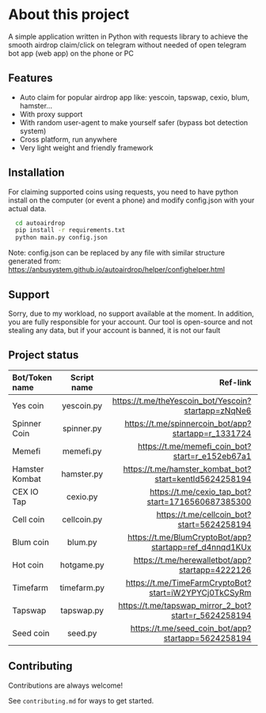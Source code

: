 
# About this project

A simple application written in Python with requests library to achieve the smooth airdrop claim/click on telegram without needed of open telegram bot app (web app) on the phone or PC




## Features

- Auto claim for popular airdrop app like: yescoin, tapswap, cexio, blum, hamster...
- With proxy support
- With random user-agent to make yourself safer (bypass bot detection system)
- Cross platform, run anywhere 
- Very light weight and friendly framework


## Installation

For claiming supported coins using requests, you need to have python install on the computer (or event a phone) and modify config.json with your actual data.

```bash
  cd autoairdrop
  pip install -r requirements.txt
  python main.py config.json
```

Note: config.json can be replaced by any file with similar structure generated from: https://anbusystem.github.io/autoairdrop/helper/confighelper.html

## Support

Sorry, due to my workload, no support available at the moment. In addition, you are fully responsible for your account. Our tool is open-source and not stealing any data, but if your account is banned, it is not our fault


## Project status

| Bot/Token name  | Script name  | Ref-link | Status |
| :------------ |:---------------:| -----:| -----: |
| Yes coin      | yescoin.py | https://t.me/theYescoin_bot/Yescoin?startapp=zNqNe6 |  Working |
| Spinner Coin      | spinner.py | https://t.me/spinnercoin_bot/app?startapp=r_1331724 |  Working |
| Memefi      | memefi.py | https://t.me/memefi_coin_bot?start=r_e152eb67a1 |  Working |
| Hamster Kombat      | hamster.py | https://t.me/hamster_kombat_bot?start=kentId5624258194  |  Working |
| CEX IO Tap      | cexio.py | https://t.me/cexio_tap_bot?start=1716560687385300 |  Working |
| Cell coin      | cellcoin.py | https://t.me/cellcoin_bot?start=5624258194 |  Working |
| Blum coin      | blum.py | https://t.me/BlumCryptoBot/app?startapp=ref_d4nnqd1KUx |  Working |
| Hot coin      | hotgame.py | https://t.me/herewalletbot/app?startapp=4222126 |  Working |
| Timefarm      | timefarm.py | https://t.me/TimeFarmCryptoBot?start=iW2YPYCj0TkCSyRm |  Working |
| Tapswap      | tapswap.py | https://t.me/tapswap_mirror_2_bot?start=r_5624258194 |  Not working |
| Seed coin      | seed.py | https://t.me/seed_coin_bot/app?startapp=5624258194 |  Plan |



## Contributing

Contributions are always welcome!

See `contributing.md` for ways to get started.
